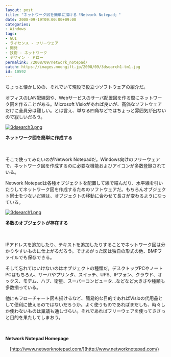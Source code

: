 ```yaml
---
layout: post
title: "ネットワーク図を簡単に描ける「Network Notepad」"
date: 2008-09-19T09:00:00+09:00
categories:
- Windows
tags: 
- GUI
- ライセンス - フリーウェア
- 開発
- 技術 - ネットワーク
- デザイン - ドロー
permalink: /2008/09/network_notepad/
catch: https://images.moongift.jp/2008/09/3dsearch1-tm1.jpg
id: 10592
---
```

ちょっと懐かしめの、それでいて現役で役立つソフトウェアの紹介だ。

  

オフィスのLAN配線図や、Webサービスのサーバ配置図を作る際にネットワーク図を作ることがある。Microsoft Visioがあれば良いが、高価なソフトウェアだけに全員分は難しい。とは言え、単なる四角などではちょっと雰囲気が出ないので寂しいだろう。

  

[![3dsearch3.png](https://images.moongift.jp/2008/09/3dsearch3-tm1.jpg)](https://images.moongift.jp/2008/09/3dsearch32.jpg)  
  
**ネットワーク図を簡単に作成する**

  

　

  

そこで使ってみたいのがNetwork Notepadだ。Windows向けのフリーウェアで、ネットワーク図を作成するのに必要な機能およびアイコンが多数登録されている。

  
  
<!--more-->  

Network Notepadは各種オブジェクトを配置して線で結んだり、水平線を引いたりしてネットワーク図を作成するためのソフトウェアだ。もちろんオブジェクト同士をつないだ線は、オブジェクトの移動に合わせて長さが変わるようになっている。

  

[![3dsearch1.png](https://images.moongift.jp/2008/09/3dsearch1-tm1.jpg)](https://images.moongift.jp/2008/09/3dsearch11.jpg)  
  
**多数のオブジェクトが存在する**

  

　

  

IPアドレスを追加したり、テキストを追加したりすることでネットワーク図は分かりやすいものに仕上がるだろう。できあがった図は独自の形式の他、BMPファイルでも保存できる。

  

そして忘れてはいけないのはオブジェクトの種類だ。デスクトップPCやノートPCはもちろん、サーバやプリンタ、スイッチ、UPS、IPフォン、クラウド、オックス、モデム、ハブ、衛星、スーパーコンピュータ…などなど大きさや種類も多数揃っている。

  

他にもフローチャート図も描けるなど、簡易的な目的であればVisioの代用品として便利に使えるのではないだろうか。よく使うものであればまだしも、時々しか使わないものは稟議も通しづらい。それであればフリーウェアを使ってささっと目的を果たしてしまおう。

  

　

  

**Network Notepad Homepage**  
  
　[http://www.networknotepad.com/](http://www.networknotepad.com/)

  
